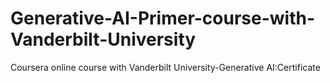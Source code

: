 # Generative-AI-Primer-course-with-Vanderbilt-University
Coursera online course with Vanderbilt University-Generative AI:Certificate
